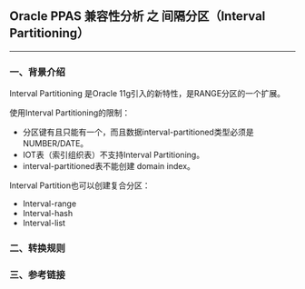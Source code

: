 ## Oracle PPAS 兼容性分析 之 间隔分区（Interval Partitioning）
---

### 一、背景介绍
Interval Partitioning 是Oracle 11g引入的新特性，是RANGE分区的一个扩展。

使用Interval Partitioning的限制：

+ 分区键有且只能有一个，而且数据interval-partitioned类型必须是NUMBER/DATE。
+ IOT表（索引组织表）不支持Interval Partitioning。
+ interval-partitioned表不能创建 domain index。

Interval Partition也可以创建复合分区：

+ Interval-range 
+ Interval-hash
+ Interval-list

### 二、转换规则


### 三、参考链接
